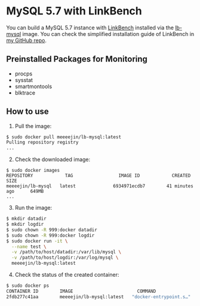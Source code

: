 # MySQL 5.7 with LinkBench

You can build a MySQL 5.7 instance with [LinkBench](https://github.com/facebookarchive/linkbench) installed via the [lb-mysql](https://hub.docker.com/repository/docker/meeeejin/lb-mysql) image. You can check the simplified installation guide of LinkBench in [my GitHub repo](https://github.com/meeeejin/til/blob/master/benchmark/how-to-install-linkbench-on-ubuntu.md).

## Preinstalled Packages for Monitoring

- procps
- sysstat
- smartmontools
- blktrace

## How to use

1. Pull the image:

```bash
$ sudo docker pull meeeejin/lb-mysql:latest
Pulling repository registry
...
```

2. Check the downloaded image:

```
$ sudo docker images
REPOSITORY            TAG                 IMAGE ID            CREATED             SIZE
meeeejin/lb-mysql   latest              6934971ecdb7        41 minutes ago      649MB
...
```

3. Run the image:

```bash
$ mkdir datadir
$ mkdir logdir
$ sudo chown -R 999:docker datadir
$ sudo chown -R 999:docker logdir
$ sudo docker run -it \
  --name test \
  -v /path/to/host/datadir:/var/lib/mysql \
  -v /path/to/host/logdir:/var/log/mysql \
  meeeejin/lb-mysql:latest
```

4. Check the status of the created container:

```bash
$ sudo docker ps
CONTAINER ID        IMAGE                        COMMAND                  CREATED             STATUS              PORTS                               NAMES
2fdb277c41aa        meeeejin/lb-mysql:latest   "docker-entrypoint.s…"   8 minutes ago       Up 8 minutes        3306/tcp, 33060/tcp                 test
```